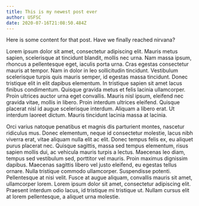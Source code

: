 ```yaml
---
title: This is my newest post ever
author: USFSC
date: 2020-07-16T21:08:50.484Z
---
```


Here is some content for that post.
Have we finally reached nirvana?

Lorem ipsum dolor sit amet, consectetur adipiscing elit. Mauris metus sapien, scelerisque at tincidunt blandit, mollis nec urna. Nam massa ipsum, rhoncus a pellentesque eget, iaculis porta urna. Cras egestas consectetur mauris at tempor. Nam in dolor in leo sollicitudin tincidunt. Vestibulum scelerisque turpis quis mauris semper, id egestas massa tincidunt. Donec tristique elit in elit dapibus elementum. In tristique sapien sit amet lacus finibus condimentum. Quisque gravida metus et felis lacinia ullamcorper. Proin ultrices auctor urna eget convallis. Mauris nisl ipsum, eleifend nec gravida vitae, mollis in libero. Proin interdum ultrices eleifend. Quisque placerat nisl id augue scelerisque interdum. Aliquam a libero erat. Ut interdum laoreet dictum. Mauris tincidunt lacinia massa at lacinia.

Orci varius natoque penatibus et magnis dis parturient montes, nascetur ridiculus mus. Donec elementum, neque id consectetur molestie, lacus nibh viverra erat, vitae aliquam nulla elit ac elit. Donec tempus felis ex, eu aliquet purus placerat nec. Quisque sagittis, massa sed tempus elementum, risus sapien mollis dui, ac vehicula mauris turpis a lectus. Maecenas leo diam, tempus sed vestibulum sed, porttitor vel mauris. Proin maximus dignissim dapibus. Maecenas sagittis libero vel justo eleifend, eu egestas tellus ornare. Nulla tristique commodo ullamcorper. Suspendisse potenti. Pellentesque at nisi velit. Fusce at augue aliquam, convallis mauris sit amet, ullamcorper lorem. Lorem ipsum dolor sit amet, consectetur adipiscing elit. Praesent interdum odio lacus, id tristique mi tristique ut. Nullam cursus elit at lorem pellentesque, a aliquet urna molestie.
